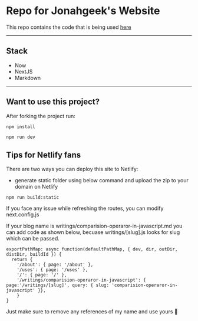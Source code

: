 # Repo for Jonahgeek's Website

This repo contains the code that is being used [here](https://mwebaze.me)

---

## Stack

- Now
- NextJS
- Markdown

---

## Want to use this project?

After forking the project run:

```
npm install
```

```
npm run dev
```

## Tips for Netlify fans

There are two ways you can deploy this site to Netlify:

- generate static folder using below command and upload the zip to your domain on Netlify

```
npm run build:static
```

If you face any issue while refreshing the routes, you can modify next.config.js

If your blog name is writings/comparision-operaror-in-javascript.md you can add code as
shown below, becuase writings/[slug].js looks for slug which can be passed.

```
exportPathMap: async function(defaultPathMap, { dev, dir, outDir, distDir, buildId }) {
  return {
    '/about': { page: '/about' },
    '/uses': { page: '/uses' },
    '/': { page: '/' },
    '/writings/comparision-operaror-in-javascript': { page:'/writings/[slug]', query: { slug: 'comparision-operaror-in-javascript' }},
    }
}
```

Just make sure to remove any references of my name and use yours 🙂
